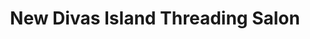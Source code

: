 ---
title: "New Divas Island Threading Salon"
url: /staten-island/new-divas-island-threading-salon/
shop: Kosmetik
---